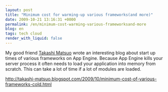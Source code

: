 ```yaml
---
layout: post
title: "Minimum cost for warming-up various frameworks(and more)"
date: 2009-10-21 13:16:31 +0000
permalink: /en/minimum-cost-warming-various-frameworksand-more
blog: en
tags: tech cloud
render_with_liquid: false
---
```


My good friend [Takashi Matsuo](http://takashi-matsuo.blogspot.com/) wrote an
interesting blog about start up times of various frameworks on App Engine.
Because App Engine kills your server process it often needs to load your
application into memory from scratch. This can take a lot of time if a lot of
modules are loaded.

<http://takashi-matsuo.blogspot.com/2009/10/minimum-cost-of-various-frameworks-cold.html>
